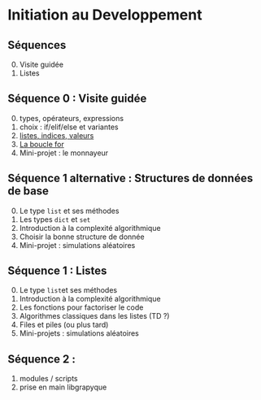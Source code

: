 # Initiation au Developpement

## Séquences
0. Visite guidée
1. Listes


## Séquence 0 : Visite guidée
0. types, opérateurs, expressions 
1. choix : if/elif/else et variantes
2. [listes, indices, valeurs](https://github.com/DrAlgo/InitDev/blob/main/seq_0_Visite_Guidee/fiche_0_2_listes.ipynb)
3. [La boucle for](https://github.com/DrAlgo/InitDev/blob/main/seq_0_Visite_Guidee/fiche_0_3_for_range.ipynb)
4. Mini-projet : le monnayeur

## Séquence 1 alternative : Structures de données de base
0. Le type `list` et ses méthodes
1. Les types `dict` et `set`
2. Introduction à la complexité algorithmique
3. Choisir la bonne structure de donnée
4. Mini-projet : simulations aléatoires

## Séquence 1 : Listes
0. Le type `list`et ses méthodes
1. Introduction à la complexité algorithmique
2. Les fonctions pour factoriser le code
3. Algorithmes classiques dans les listes (TD ?)
4. Files et piles (ou plus tard)
5. Mini-projets : simulations aléatoires

## Séquence 2 : 
1. modules / scripts
2. prise en main libgrapyque
